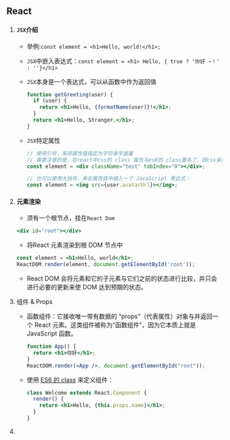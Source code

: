 ## React

1. #### `JSX`介绍

   + 举例:`const element = <h1>Hello, world!</h1>;`

   + `JSX`中嵌入表达式：`const element = <h1> Hello, { true ? '你好 ~！' : ''}</h1>`

   + `JSX`本身是一个表达式，可以从函数中作为返回值

     ```jsx
     function getGreeting(user) {
       if (user) {
         return <h1>Hello, {formatName(user)}!</h1>;
       }
       return <h1>Hello, Stranger.</h1>;
     }
     ```

   + `JSX`特定属性

     ```jsx
     // 使用引号，来将属性值指定为字符串字面量
     // 需要注意的是，在react中css的 class 属性与es6的 class重名了，顾css采用className
     const element = <div className="test" tabIndex="0"></div>;
     
     // 也可以使用大括号，来在属性值中插入一个 JavaScript 表达式：
     const element = <img src={user.avatarUrl}></img>;
     ```

     

2. #### 元素渲染

   + 须有一个根节点，挂在`React Dom`

   ```jsx
   <div id="root"></div>
   ```

   + 将React 元素渲染到根 DOM 节点中

   ```jsx
   const element = <h1>Hello, world</h1>;
   ReactDOM.render(element, document.getElementById('root'));
   ```

   + React DOM 会将元素和它的子元素与它们之前的状态进行比较，并只会进行必要的更新来使 DOM 达到预期的状态。

3. 组件 & Props

   + 函数组件：它接收唯一带有数据的 “props”（代表属性）对象与并返回一个 React 元素。这类组件被称为“函数组件”，因为它本质上就是 JavaScript 函数。

     ```jsx
     function App() {
       return <h1>你好</h1>;
     }
     ReactDOM.render(<App />, document.getElementById("root"));
     ```

   + 使用 [ES6 的 class](https://developer.mozilla.org/en/docs/Web/JavaScript/Reference/Classes) 来定义组件：

     ```jsx
     class Welcome extends React.Component {
       render() {
         return <h1>Hello, {this.props.name}</h1>;
       }
     }
     ```

     

4. 

